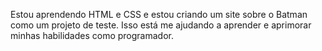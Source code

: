 Estou aprendendo HTML e CSS e estou criando um site sobre o Batman como um projeto de teste. Isso está me ajudando a aprender e aprimorar minhas habilidades como programador.
